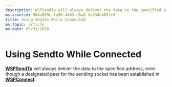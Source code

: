```yaml
---
description: WSPSendTo will always deliver the data to the specified address, even though a designated peer for the sending socket has been established in WSPConnect.
ms.assetid: 984a059c-fa56-4463-a8a8-3a634db85fc6
title: Using Sendto While Connected
ms.topic: article
ms.date: 05/31/2018
---
```


# Using Sendto While Connected

[**WSPSendTo**](/previous-versions/windows/desktop/legacy/ms742291(v=vs.85)) will always deliver the data to the specified address, even though a designated peer for the sending socket has been established in [**WSPConnect**](/previous-versions/windows/hardware/network/ff566275(v=vs.85)).

 

 
